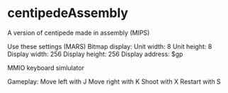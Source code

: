 # centipedeAssembly
A version of centipede made in assembly (MIPS)

Use these settings (MARS)
Bitmap display: 
Unit width: 8
Unit height: 8
Display width: 256
Display height: 256
Display address: $gp

MMIO keyboard simlulator

Gameplay:
Move left with J
Move right with K
Shoot with X
Restart with S
